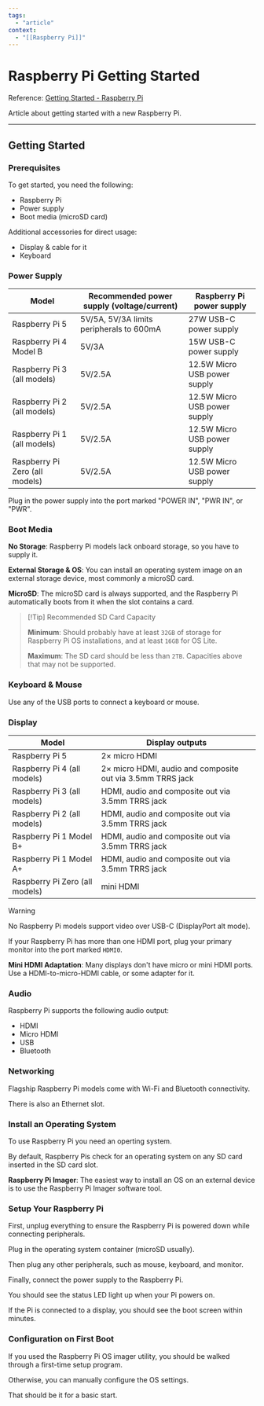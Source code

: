 ```yaml
---
tags:
  - "article"
context:
  - "[[Raspberry Pi]]"
---
```


# Raspberry Pi Getting Started

Reference: [Getting Started - Raspberry Pi](https://www.raspberrypi.com/documentation/computers/getting-started.html#setting-up-your-raspberry-pi)

Article about getting started with a new Raspberry Pi.

---

## Getting Started

### Prerequisites

To get started, you need the following:

- Raspberry Pi
- Power supply
- Boot media (microSD card)

Additional accessories for direct usage:

- Display & cable for it
- Keyboard

### Power Supply

| Model                          | Recommended power supply (voltage/current) | Raspberry Pi power supply    |
| ------------------------------ | ------------------------------------------ | ---------------------------- |
| Raspberry Pi 5                 | 5V/5A, 5V/3A limits peripherals to 600mA   | 27W USB-C power supply       |
| Raspberry Pi 4 Model B         | 5V/3A                                      | 15W USB-C power supply       |
| Raspberry Pi 3 (all models)    | 5V/2.5A                                    | 12.5W Micro USB power supply |
| Raspberry Pi 2 (all models)    | 5V/2.5A                                    | 12.5W Micro USB power supply |
| Raspberry Pi 1 (all models)    | 5V/2.5A                                    | 12.5W Micro USB power supply |
| Raspberry Pi Zero (all models) | 5V/2.5A                                    | 12.5W Micro USB power supply |

Plug in the power supply into the port marked "POWER IN", "PWR IN", or "PWR".

### Boot Media

**No Storage**: Raspberry Pi models lack onboard storage, so you have to supply it.

**External Storage & OS**: You can install an operating system image on an external storage device, most commonly a microSD card.

**MicroSD**: The microSD card is always supported, and the Raspberry Pi automatically boots from it when the slot contains a card.

> [!Tip] Recommended SD Card Capacity
>
> **Minimum**: Should probably have at least `32GB` of storage for Raspberry Pi OS installations, and at least `16GB` for OS Lite.
>
> **Maximum**: The SD card should be less than `2TB`. Capacities above that may not be supported.

### Keyboard & Mouse

Use any of the USB ports to connect a keyboard or mouse.

### Display

| Model                          | Display outputs                                            |
| ------------------------------ | ---------------------------------------------------------- |
| Raspberry Pi 5                 | 2× micro HDMI                                              |
| Raspberry Pi 4 (all models)    | 2× micro HDMI, audio and composite out via 3.5mm TRRS jack |
| Raspberry Pi 3 (all models)    | HDMI, audio and composite out via 3.5mm TRRS jack          |
| Raspberry Pi 2 (all models)    | HDMI, audio and composite out via 3.5mm TRRS jack          |
| Raspberry Pi 1 Model B+        | HDMI, audio and composite out via 3.5mm TRRS jack          |
| Raspberry Pi 1 Model A+        | HDMI, audio and composite out via 3.5mm TRRS jack          |
| Raspberry Pi Zero (all models) | mini HDMI                                                  |

> [!WARNING]
> No Raspberry Pi models support video over USB-C (DisplayPort alt mode).

If your Raspberry Pi has more than one HDMI port, plug your primary monitor into the port marked `HDMI0`.

**Mini HDMI Adaptation**: Many displays don't have micro or mini HDMI ports. Use a HDMI-to-micro-HDMI cable, or some adapter for it.

### Audio

Raspberry Pi supports the following audio output:

- HDMI
- Micro HDMI
- USB
- Bluetooth

### Networking

Flagship Raspberry Pi models come with Wi-Fi and Bluetooth connectivity.

There is also an Ethernet slot.

### Install an Operating System

To use Raspberry Pi you need an operting system.

By default, Raspberry Pis check for an operating system on any SD card inserted in the SD card slot.

**Raspberry Pi Imager**: The easiest way to install an OS on an external device is to use the Raspberry Pi Imager software tool.

### Setup Your Raspberry Pi

First, unplug everything to ensure the Raspberry Pi is powered down while connecting peripherals.

Plug in the operating system container (microSD usually).

Then plug any other peripherals, such as mouse, keyboard, and monitor.

Finally, connect the power supply to the Raspberry Pi.

You should see the status LED light up when your Pi powers on.

If the Pi is connected to a display, you should see the boot screen within minutes.

### Configuration on First Boot

If you used the Raspberry Pi OS imager utility, you should be walked through a first-time setup program.

Otherwise, you can manually configure the OS settings.

That should be it for a basic start.
